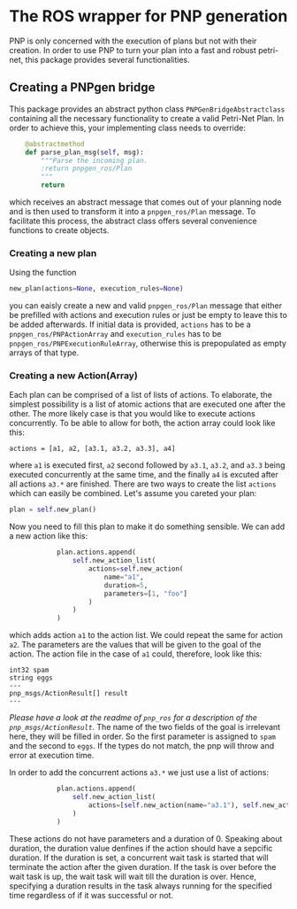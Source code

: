 # The ROS wrapper for PNP generation

PNP is only concerned with the execution of plans but not with their creation. In order to use PNP to turn your plan into a fast and robust petri-net, this package provides several functionalities.

## Creating a PNPgen bridge

This package provides an abstract python class `PNPGenBridgeAbstractclass` containing all the necessary functionality to create a valid Petri-Net Plan. In order to achieve this, your implementing class needs to override:

```python
    @abstractmethod
    def parse_plan_msg(self, msg):
        """Parse the incoming plan.
        :return pnpgen_ros/Plan
        """
        return
```

which receives an abstract message that comes out of your planning node and is then used to transform it into a `pnpgen_ros/Plan` message. To facilitate this process, the abstract class offers several convenience functions to create objects.

### Creating a new plan

Using the function

```python
new_plan(actions=None, execution_rules=None)
```

you can eaisly create a new and valid `pnpgen_ros/Plan` message that either be prefilled with actions and execution rules or just be empty to leave this to be added afterwards. If initial data is provided, `actions` has to be a `pnpgen_ros/PNPActionArray` and `execution_rules` has to be `pnpgen_ros/PNPExecutionRuleArray`, otherwise this is prepopulated as empty arrays of that type.

### Creating a new Action(Array)

Each plan can be comprised of a list of lists of actions. To elaborate, the simplest possibility is a list of atomic actions that are executed one after the other. The more likely case is that you would like to execute actions concurrently. To be able to allow for both, the action array could look like this:

```
actions = [a1, a2, [a3.1, a3.2, a3.3], a4]
```

where `a1` is executed first, `a2` second followed by `a3.1`, `a3.2`, and `a3.3` being executed concurrently at the same time, and the finally `a4` is excuted after all actions `a3.*` are finished. There are two ways to create the list `actions` which can easily be combined. Let's assume you careted your plan:

```python
plan = self.new_plan()
```

Now you need to fill this plan to make it do something sensible. We can add a new action like this:

```python
            plan.actions.append(
                self.new_action_list(
                    actions=self.new_action(
                        name="a1",
                        duration=5,
                        parameters=[1, "foo"]
                    )
                )
            )
```

which adds action `a1` to the action list. We could repeat the same for action `a2`. The parameters are the values that will be given to the goal of the action. The action file in the case of `a1` could, therefore, look like this:

```
int32 spam 
string eggs
---
pnp_msgs/ActionResult[] result
---
```

_Please have a look at the readme of `pnp_ros` for a description of the `pnp_msgs/ActionResult`_. The name of the two fields of the goal is irrelevant here, they will be filled in order. So the first parameter is assigned to `spam` and the second to `eggs`. If the types do not match, the pnp will throw and error at execution time.

In order to add the concurrent actions `a3.*` we just use a list of actions:

```python
            plan.actions.append(
                self.new_action_list(
                    actions=[self.new_action(name="a3.1"), self.new_action(name="a3.2"), self.new_action(name="a3.3")]
                )
            )
```

These actions do not have parameters and a duration of 0. Speaking about duration, the duration value denfines if the action should have a sepcific duration. If the duration is set, a concurrent wait task is started that will terminate the action after the given duration. If the task is over before the wait task is up, the wait task will wait till the duration is over. Hence, specifying a duration results in the task always running for the specified time regardless of if it was successful or not.